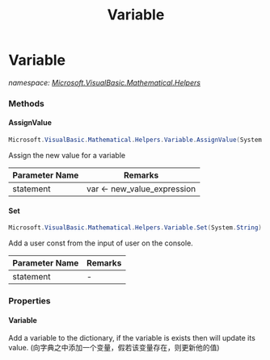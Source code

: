 ﻿---
title: Variable
---

# Variable
_namespace: [Microsoft.VisualBasic.Mathematical.Helpers](N-Microsoft.VisualBasic.Mathematical.Helpers.html)_



### Methods

#### AssignValue
```csharp
Microsoft.VisualBasic.Mathematical.Helpers.Variable.AssignValue(System.String)
```
Assign the new value for a variable

|Parameter Name|Remarks|
|--------------|-------|
|statement|var <- new_value_expression|


#### Set
```csharp
Microsoft.VisualBasic.Mathematical.Helpers.Variable.Set(System.String)
```
Add a user const from the input of user on the console.

|Parameter Name|Remarks|
|--------------|-------|
|statement|-|




### Properties

#### Variable
Add a variable to the dictionary, if the variable is exists then will update its value.
 (向字典之中添加一个变量，假若该变量存在，则更新他的值)

